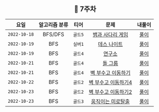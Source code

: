 <div align="center">

## 📅 7주차

|      요일      | 알고리즘 분류 |  티어   |                        문제                        | 내풀이 |
|:------------:|:-------:|:-----:|:------------------------------------------------:| :---:|
| `2022-10-18` |  BFS/DFS  | `골드5` | [뱀과 사다리 게임](https://www.acmicpc.net/problem/16928) | [풀이](https://github.com/jangwon3828/Algorithm_Competition-Study/blob/woojin/7%EC%A3%BC%EC%B0%A8/7%EC%A3%BC%EC%B0%A8%20%EC%9A%B0%EC%A7%84/%EB%B1%80%EA%B3%BC%20%EC%82%AC%EB%8B%A4%EB%A6%AC%20%EA%B2%8C%EC%9E%84.java) |
| `2022-10-19` |  BFS  | `실버1` | [데스 나이트](https://www.acmicpc.net/problem/16928) | [풀이](https://github.com/jangwon3828/Algorithm_Competition-Study/blob/woojin/7%EC%A3%BC%EC%B0%A8/7%EC%A3%BC%EC%B0%A8%20%EC%9A%B0%EC%A7%84/%EB%8D%B0%EC%8A%A4%20%EB%82%98%EC%9D%B4%ED%8A%B8.java) |
| `2022-10-19` |  BFS  | `골드4` | [연구소](https://www.acmicpc.net/problem/14502) | [풀이](https://github.com/jangwon3828/Algorithm_Competition-Study/blob/woojin/7%EC%A3%BC%EC%B0%A8/7%EC%A3%BC%EC%B0%A8%20%EC%9A%B0%EC%A7%84/%EB%8F%8C%20%EA%B7%B8%EB%A3%B9.java) |
| `2022-10-21` |  BFS  | `골드4` | [돌 그룹](https://www.acmicpc.net/problem/12886) | [풀이](https://github.com/jangwon3828/Algorithm_Competition-Study/blob/woojin/7%EC%A3%BC%EC%B0%A8/7%EC%A3%BC%EC%B0%A8%20%EC%9A%B0%EC%A7%84/%EC%97%B0%EA%B5%AC%EC%86%8C.java) |
| `2022-10-21` |  BFS  | `골드4` | [벽 부수고 이동하기](https://www.acmicpc.net/problem/2206) | [풀이](https://github.com/jangwon3828/Algorithm_Competition-Study/blob/woojin/7%EC%A3%BC%EC%B0%A8/7%EC%A3%BC%EC%B0%A8%20%EC%9A%B0%EC%A7%84/%EB%B2%BD%20%EB%B6%80%EC%88%98%EA%B3%A0%20%EC%9D%B4%EB%8F%99%ED%95%98%EA%B8%B0.java) |
| `2022-10-22` |  BFS  | `골드2` | [벽 부수고 이동하기4](https://www.acmicpc.net/problem/16946) | [풀이](https://github.com/jangwon3828/Algorithm_Competition-Study/blob/woojin/7%EC%A3%BC%EC%B0%A8/7%EC%A3%BC%EC%B0%A8%20%EC%9A%B0%EC%A7%84/%EB%B2%BD%20%EB%B6%80%EC%88%98%EA%B3%A0%20%EC%9D%B4%EB%8F%99%ED%95%98%EA%B8%B04.java) |
| `2022-10-23` |  BFS  | `골드2` | [벽 부수고 이동하기2](https://www.acmicpc.net/problem/14442) | [풀이](https://github.com/jangwon3828/Algorithm_Competition-Study/blob/woojin/7%EC%A3%BC%EC%B0%A8/7%EC%A3%BC%EC%B0%A8%20%EC%9A%B0%EC%A7%84/%EB%B2%BD%20%EB%B6%80%EC%88%98%EA%B3%A0%20%EC%9D%B4%EB%8F%99%ED%95%98%EA%B8%B02.java) |
| `2022-10-23` |  BFS  | `골드3` | [움직이는 미로탈출](https://www.acmicpc.net/problem/16954) | [풀이](https://github.com/jangwon3828/Algorithm_Competition-Study/blob/woojin/7%EC%A3%BC%EC%B0%A8/7%EC%A3%BC%EC%B0%A8%20%EC%9A%B0%EC%A7%84/%EC%9B%80%EC%A7%81%EC%9D%B4%EB%8A%94%20%EB%AF%B8%EB%A1%9C%ED%83%88%EC%B6%9C.java) |
</div>
